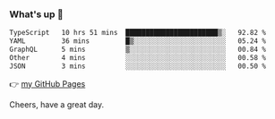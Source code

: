 ### What's up 👋

<!--START_SECTION:waka-->

```txt
TypeScript   10 hrs 51 mins  ███████████████████████▒░   92.82 %
YAML         36 mins         █▒░░░░░░░░░░░░░░░░░░░░░░░   05.24 %
GraphQL      5 mins          ▒░░░░░░░░░░░░░░░░░░░░░░░░   00.84 %
Other        4 mins          ░░░░░░░░░░░░░░░░░░░░░░░░░   00.58 %
JSON         3 mins          ░░░░░░░░░░░░░░░░░░░░░░░░░   00.50 %
```

<!--END_SECTION:waka-->

👉 [my GitHub Pages](https://ykzhukian.github.io)

Cheers, have a great day.

